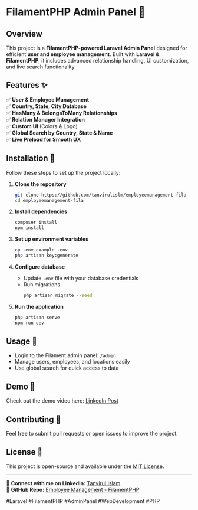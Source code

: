 # FilamentPHP Admin Panel 🚀

## Overview
This project is a **FilamentPHP-powered Laravel Admin Panel** designed for efficient **user and employee management**. Built with **Laravel & FilamentPHP**, it includes advanced relationship handling, UI customization, and live search functionality.

## Features ✨

✅ **User & Employee Management**  
✅ **Country, State, City Database**  
✅ **HasMany & BelongsToMany Relationships**  
✅ **Relation Manager Integration**  
✅ **Custom UI** (Colors & Logo)  
✅ **Global Search by Country, State & Name**  
✅ **Live Preload for Smooth UX**  

## Installation 🔧

Follow these steps to set up the project locally:

1. **Clone the repository**
   ```bash
   git clone https://github.com/tanvirulislm/employeemanagement-fila
   cd employeemanagement-fila
   ```

2. **Install dependencies**
   ```bash
   composer install
   npm install
   ```

3. **Set up environment variables**
   ```bash
   cp .env.example .env
   php artisan key:generate
   ```

4. **Configure database**
   - Update `.env` file with your database credentials
   - Run migrations
     ```bash
     php artisan migrate --seed
     ```

5. **Run the application**
   ```bash
   php artisan serve
   npm run dev
   ```

## Usage 🚀
- Login to the Filament admin panel: `/admin`
- Manage users, employees, and locations easily
- Use global search for quick access to data

## Demo 🎥
Check out the demo video here: [LinkedIn Post](https://www.linkedin.com/posts/tanvirulislm_laravel-filamentphp-webdevelopment-activity-7293854717393149953-o_mR?utm_source=share&utm_medium=member_desktop&rcm=ACoAADgBJdcBbVNHQP54sUapDpNBXxiEPX7P7fI)

## Contributing 🤝
Feel free to submit pull requests or open issues to improve the project.

## License 📝
This project is open-source and available under the [MIT License](LICENSE).

---

🔗 **Connect with me on LinkedIn:** [Tanvirul Islam](https://www.linkedin.com/in/tanvirulislm)  
📂 **GitHub Repo:** [Employee Management - FilamentPHP](https://github.com/tanvirulislm/employeemanagement-fila)  

#Laravel #FilamentPHP #AdminPanel #WebDevelopment #PHP
